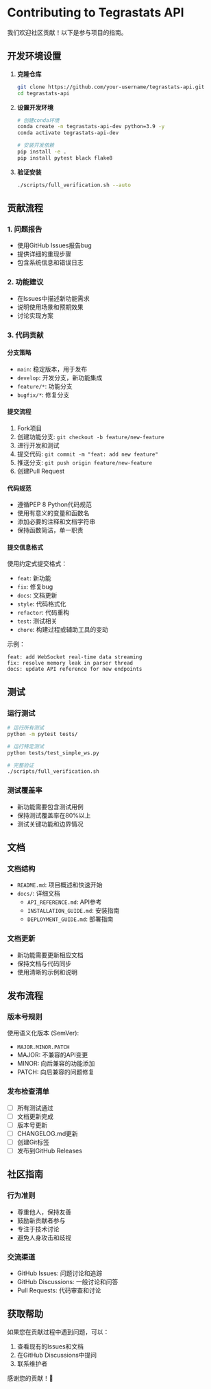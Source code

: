 # Contributing to Tegrastats API

我们欢迎社区贡献！以下是参与项目的指南。

## 开发环境设置

1. **克隆仓库**
   ```bash
   git clone https://github.com/your-username/tegrastats-api.git
   cd tegrastats-api
   ```

2. **设置开发环境**
   ```bash
   # 创建conda环境
   conda create -n tegrastats-api-dev python=3.9 -y
   conda activate tegrastats-api-dev
   
   # 安装开发依赖
   pip install -e .
   pip install pytest black flake8
   ```

3. **验证安装**
   ```bash
   ./scripts/full_verification.sh --auto
   ```

## 贡献流程

### 1. 问题报告
- 使用GitHub Issues报告bug
- 提供详细的重现步骤
- 包含系统信息和错误日志

### 2. 功能建议
- 在Issues中描述新功能需求
- 说明使用场景和预期效果
- 讨论实现方案

### 3. 代码贡献

#### 分支策略
- `main`: 稳定版本，用于发布
- `develop`: 开发分支，新功能集成
- `feature/*`: 功能分支
- `bugfix/*`: 修复分支

#### 提交流程
1. Fork项目
2. 创建功能分支: `git checkout -b feature/new-feature`
3. 进行开发和测试
4. 提交代码: `git commit -m "feat: add new feature"`
5. 推送分支: `git push origin feature/new-feature`
6. 创建Pull Request

#### 代码规范
- 遵循PEP 8 Python代码规范
- 使用有意义的变量和函数名
- 添加必要的注释和文档字符串
- 保持函数简洁，单一职责

#### 提交信息格式
使用约定式提交格式：
- `feat`: 新功能
- `fix`: 修复bug
- `docs`: 文档更新
- `style`: 代码格式化
- `refactor`: 代码重构
- `test`: 测试相关
- `chore`: 构建过程或辅助工具的变动

示例：
```
feat: add WebSocket real-time data streaming
fix: resolve memory leak in parser thread
docs: update API reference for new endpoints
```

## 测试

### 运行测试
```bash
# 运行所有测试
python -m pytest tests/

# 运行特定测试
python tests/test_simple_ws.py

# 完整验证
./scripts/full_verification.sh
```

### 测试覆盖率
- 新功能需要包含测试用例
- 保持测试覆盖率在80%以上
- 测试关键功能和边界情况

## 文档

### 文档结构
- `README.md`: 项目概述和快速开始
- `docs/`: 详细文档
  - `API_REFERENCE.md`: API参考
  - `INSTALLATION_GUIDE.md`: 安装指南
  - `DEPLOYMENT_GUIDE.md`: 部署指南

### 文档更新
- 新功能需要更新相应文档
- 保持文档与代码同步
- 使用清晰的示例和说明

## 发布流程

### 版本号规则
使用语义化版本 (SemVer):
- `MAJOR.MINOR.PATCH`
- MAJOR: 不兼容的API变更
- MINOR: 向后兼容的功能添加
- PATCH: 向后兼容的问题修复

### 发布检查清单
- [ ] 所有测试通过
- [ ] 文档更新完成
- [ ] 版本号更新
- [ ] CHANGELOG.md更新
- [ ] 创建Git标签
- [ ] 发布到GitHub Releases

## 社区指南

### 行为准则
- 尊重他人，保持友善
- 鼓励新贡献者参与
- 专注于技术讨论
- 避免人身攻击和歧视

### 交流渠道
- GitHub Issues: 问题讨论和追踪
- GitHub Discussions: 一般讨论和问答
- Pull Requests: 代码审查和讨论

## 获取帮助

如果您在贡献过程中遇到问题，可以：

1. 查看现有的Issues和文档
2. 在GitHub Discussions中提问
3. 联系维护者

感谢您的贡献！🎉